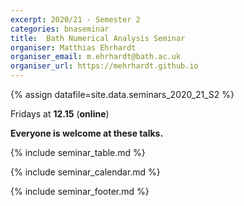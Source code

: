 ```yaml
---
excerpt: 2020/21 - Semester 2
categories: bnaseminar
title:  Bath Numerical Analysis Seminar
organiser: Matthias Ehrhardt
organiser_email: m.ehrhardt@bath.ac.uk
organiser_url: https://mehrhardt.github.io
---
```

{% assign datafile=site.data.seminars_2020_21_S2 %}

<p> Fridays at <b>12.15</b> (<b>online</b>) </p>
  
<p> <b> Everyone is welcome at these talks. </b> </p>

{% include seminar_table.md %}

{% include seminar_calendar.md %}    

{% include seminar_footer.md %}